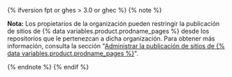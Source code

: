 {% ifversion fpt or ghes > 3.0 or ghec %}
{% note %}

**Nota:** Los propietarios de la organización pueden restringir la publicación de sitios de {% data variables.product.prodname_pages %} desde los repositorios que le pertenezcan a dicha organización. Para obtener más información, consulta la sección "[Administrar la publicación de sitios de {% data variables.product.prodname_pages %}](/organizations/managing-organization-settings/managing-the-publication-of-github-pages-sites-for-your-organization)".

{% endnote %}
{% endif %}
